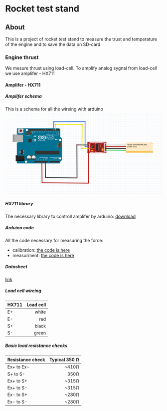# Rocket test stand

## About
This is a project of rocket test stand to measure the trust and temperature of the engine and to save the data on SD-card.

### Engine thrust
We mesure thrust using load-cell. To amplify analog sygnal from load-cell we use amplifer - HX711

#### Amplifer - HX711
##### Amplifer schema
This is a schema for all the wireing with arduino
![alt text](https://github.com/Tyraka/Rocket-test-stand/blob/master/Engine%20thrust/amplifier_schema.png "Logo Title Text 1")

##### HX711 library
The necessary library to controll amplifer by arduino:
[download](https://halckemy.s3.amazonaws.com/uploads/attachments/392655/HX711-master.zip)

##### Arduino code
All the code necessary for measuring the force:
- calibration:
[the code is here](https://github.com/Tyraka/Rocket-test-stand/blob/master/Engine%20thrust/calibration.ino)
- measurment:
[the code is here](https://github.com/Tyraka/Rocket-test-stand/blob/master/Engine%20thrust/measurement.ino)

##### Datasheet
[link](https://circuits4you.com/wp-content/uploads/2016/11/hx711_datasheet_english.pdf)

##### Load cell wireing
| HX711 | Load cell |
|-------|----------:|
| E+    | white     |
| E-    | red       |
| S+    | black     |
| S-    | green     |

##### Basic load resistance checks
| Resistance check | Typical 350 Ω |
|------------------|--------------:|
| Ex+ to Ex-       | ~410Ω         |
| S+ to S-         | 350Ω          |
| Ex+ to S+        | ~315Ω         |
| Ex+ to S-        | ~315Ω         |
| Ex- to S+        | ~280Ω         |
| Ex- to S-        | ~280Ω         |
